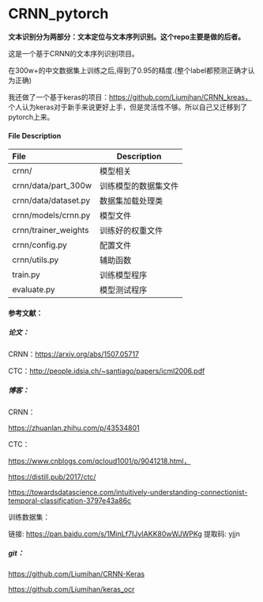 # CRNN_pytorch

**文本识别分为两部分：文本定位与文本序列识别。这个repo主要是做的后者。**

这是一个基于CRNN的文本序列识别项目。

在300w+的中文数据集上训练之后,得到了0.95的精度.(整个label都预测正确才认为正确)

我还做了一个基于keras的项目：https://github.com/Liumihan/CRNN_kreas， 个人认为keras对于新手来说更好上手，但是灵活性不够。所以自己又迁移到了pytorch上来。

#### File Description

| File                 | Description          |
| :------------------- | -------------------- |
| crnn/                | 模型相关             |
| crnn/data/part_300w  | 训练模型的数据集文件 |
| crnn/data/dataset.py | 数据集加载处理类     |
| crnn/models/crnn.py  | 模型文件             |
| crnn/trainer_weights | 训练好的权重文件     |
| crnn/config.py       | 配置文件             |
| crnn/utils.py        | 辅助函数             |
| train.py             | 训练模型程序         |
| evaluate.py          | 模型测试程序         |



#### 参考文献：

##### 论文：

CRNN：https://arxiv.org/abs/1507.05717

CTC：http://people.idsia.ch/~santiago/papers/icml2006.pdf

##### 博客：

CRNN：

https://zhuanlan.zhihu.com/p/43534801

CTC：

https://www.cnblogs.com/qcloud1001/p/9041218.html，

https://distill.pub/2017/ctc/

https://towardsdatascience.com/intuitively-understanding-connectionist-temporal-classification-3797e43a86c

训练数据集：

链接: https://pan.baidu.com/s/1MinLf7IJvIAKK80wWJWPKg 提取码: yjjn 

##### git：

https://github.com/Liumihan/CRNN-Keras

https://github.com/Liumihan/keras_ocr